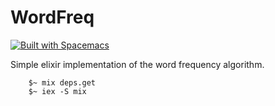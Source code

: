 # WordFreq
[![Built with Spacemacs](https://cdn.rawgit.com/syl20bnr/spacemacs/442d025779da2f62fc86c2082703697714db6514/assets/spacemacs-badge.svg)](http://spacemacs.org)


Simple elixir implementation of the word frequency algorithm.

        $~ mix deps.get
        $~ iex -S mix
        
